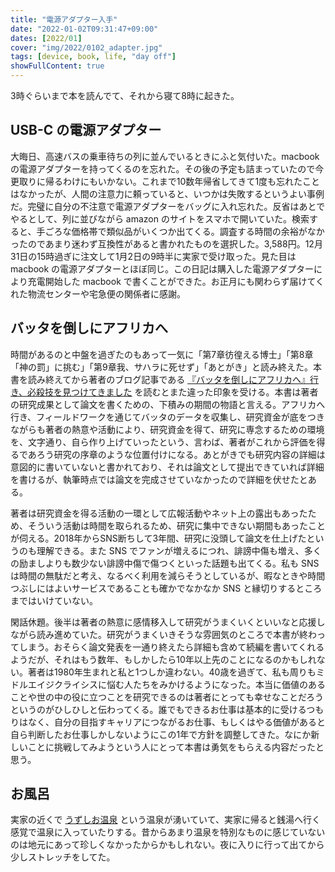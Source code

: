 ```yaml
---
title: "電源アダプター入手"
date: "2022-01-02T09:31:47+09:00"
dates: [2022/01]
cover: "img/2022/0102_adapter.jpg"
tags: [device, book, life, "day off"]
showFullContent: true
---
```


3時ぐらいまで本を読んでて、それから寝て8時に起きた。

## USB-C の電源アダプター

大晦日、高速バスの乗車待ちの列に並んでいるときにふと気付いた。macbook の電源アダプターを持ってくるのを忘れた。その後の予定も詰まっていたので今更取りに帰るわけにもいかない。これまで10数年帰省してきて1度も忘れたことはなかったが、人間の注意力に頼っていると、いつかは失敗するというよい事例だ。完璧に自分の不注意で電源アダプターをバッグに入れ忘れた。反省はあとでやるとして、列に並びながら amazon のサイトをスマホで開いていた。検索すると、手ごろな価格帯で類似品がいくつか出てくる。調査する時間の余裕がなかったのであまり迷わず互換性があると書かれたものを選択した。3,588円。12月31日の15時過ぎに注文して1月2日の9時半に実家で受け取った。見た目は macbook の電源アダプターとほぼ同じ。この日記は購入した電源アダプターにより充電開始した macbook で書くことができた。お正月にも関わらず届けてくれた物流センターや宅急便の関係者に感謝。

## バッタを倒しにアフリカへ

時間があるのと中盤を過ぎたのもあって一気に「第7章彷徨える博士」「第8章「神の罰」に挑む」「第9章我、サハラに死せず」「あとがき」と読み終えた。本書を読み終えてから著者のブログ記事である [『バッタを倒しにアフリカへ』行き、必殺技を見つけてきました](https://otokomaeno.hatenablog.com/entry/2021/10/30/170343) を読むとまた違った印象を受ける。本書は著者の研究成果として論文を書くための、下積みの期間の物語と言える。アフリカへ行き、フィールドワークを通じてバッタのデータを収集し、研究資金が底をつきながらも著者の熱意や活動により、研究資金を得て、研究に専念するための環境を、文字通り、自ら作り上げていったという、言わば、著者がこれから評価を得るであろう研究の序章のような位置付けになる。あとがきでも研究内容の詳細は意図的に書いていないと書かれており、それは論文として提出できていれば詳細を書けるが、執筆時点では論文を完成させていなかったので詳細を伏せたとある。

著者は研究資金を得る活動の一環として広報活動やネット上の露出もあったため、そういう活動は時間を取られるため、研究に集中できない期間もあったことが伺える。2018年からSNS断ちして3年間、研究に没頭して論文を仕上げたというのも理解できる。また SNS でファンが増えるにつれ、誹謗中傷も増え、多くの励ましよりも数少ない誹謗中傷で傷つくといった話題も出てくる。私も SNS は時間の無駄だと考え、なるべく利用を減らそうとしているが、暇なときや時間つぶしにはよいサービスであることも確かでなかなか SNS と縁切りするところまではいけていない。

閑話休題。後半は著者の熱意に感情移入して研究がうまくいくといいなと応援しながら読み進めていた。研究がうまくいきそうな雰囲気のところで本書が終わってしまう。おそらく論文発表を一通り終えたら詳細も含めて続編を書いてくれるようだが、それはもう数年、もしかしたら10年以上先のことになるのかもしれない。著者は1980年生まれと私と1つしか違わない。40歳を過ぎて、私も周りもミドルエイジクライシスに悩む人たちをみかけるようになった。本当に価値のあることや世の中の役に立つことを研究できるのは著者にとっても幸せなことだろうというのがひしひしと伝わってくる。誰でもできるお仕事は基本的に受けるつもりはなく、自分の目指すキャリアにつながるお仕事、もしくはやる価値があると自ら判断したお仕事しかしないようにこの1年で方針を調整してきた。なにか新しいことに挑戦してみようという人にとって本書は勇気をもらえる内容だったと思う。

## お風呂

実家の近くで [うずしお温泉](http://awajiinfo.com/uzusio-onsen/) という温泉が湧いていて、実家に帰ると銭湯へ行く感覚で温泉に入っていたりする。昔からあまり温泉を特別なものに感じていないのは地元にあって珍しくなかったからかもしれない。夜に入りに行って出てから少しストレッチをしてた。

